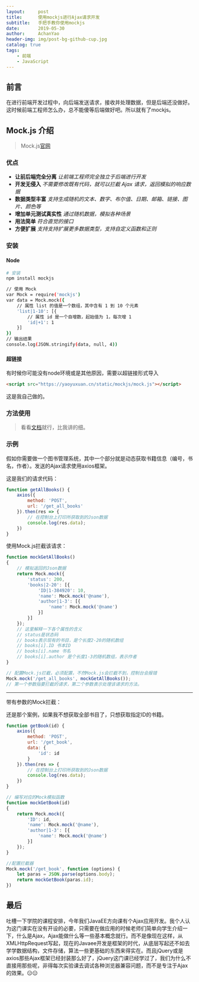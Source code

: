 ```yaml
---
layout:     post
title:      使用mockjs进行Ajax请求开发
subtitle:   手把手教你使用mockjs
date:       2019-05-30
author:     AchanYao
header-img: img/post-bg-github-cup.jpg
catalog: true
tags:
    - 前端
    - JavaScript
---
```


## 前言

在进行前端开发过程中，向后端发送请求，接收并处理数据，但是后端还没做好。这时候前端工程师怎么办，总不能傻等后端做好吧。所以就有了mockjs。

## Mock.js 介绍

> Mock.js[官网](http://mockjs.com/)

### 优点

* **让前后端完全分离** *让前端工程师完全独立于后端进行开发*
* **开发无侵入** *不需要修改既有代码，就可以拦截 Ajax 请求，返回模拟的响应数据*
* **数据类型丰富** *支持生成随机的文本、数字、布尔值、日期、邮箱、链接、图片、颜色等*
* **增加单元测试真实性** *通过随机数据，模拟各种场景*
* **用法简单** *符合直觉的接口*
* **方便扩展** *支持支持扩展更多数据类型，支持自定义函数和正则*

### 安装

#### Node

```bash
# 安装
npm install mockjs
```

```bash
// 使用 Mock
var Mock = require('mockjs')
var data = Mock.mock({
    // 属性 list 的值是一个数组，其中含有 1 到 10 个元素
    'list|1-10': [{
        // 属性 id 是一个自增数，起始值为 1，每次增 1
        'id|+1': 1
    }]
})
// 输出结果
console.log(JSON.stringify(data, null, 4))
```

#### 超链接

有时候你可能没有node环境或是其他原因，需要以超链接形式导入

```html
<script src="https://yaoyuxuan.cn/static/mockjs/mock.js"></script>
```

这是我自己做的。

### 方法使用

> 看看[文档](http://mockjs.com/examples.html)就行，比我讲的细。

### 示例

假如你需要做一个图书管理系统，其中一个部分就是动态获取书籍信息（编号，书名，作者）。发送的Ajax请求使用axios框架。

这是我们的请求代码：

```javascript
function getAllBooks() {
    axios({
        method: 'POST',
        url: '/get_all_books'
    }).then(res => {
        // 在控制台上打印所获取到的Json数据
        console.log(res.data);
    })
}
```

使用Mock.js拦截该请求：

```javascript
function mockGetAllBooks()
{
    // 模拟返回的Json数据
    return Mock.mock({
        'status': 200,
        'books|2-20': [{
            'ID|1-384920': 10,
            'name': Mock.mock('@name'),
            'author|1-3': [{
                'name': Mock.mock('@name')
            }]
        }]
    });
    // 这里解释一下各个属性的含义
    // status是状态码
    // books表示现有的书目，是个长度2-20的随机数组
    // books[i].ID 书本ID
    // books[i].name 书名
    // books[i].author 是个长度1-3的随机数组，表示作者
}

// 配置Mock.js拦截，必须配置，不然Mock.js会拦截不到，控制台会报错
Mock.mock('/get_all_books', mockGetAllBooks());
// 第一个参数指要拦截的请求，第二个参数表示处理该请求的方法。
```

-----
带有参数的Mock拦截：

还是那个案例，如果我不想获取全部书目了，只想获取指定ID的书籍。

```javascript
function getBook(id) {
    axios({
        method: 'POST',
        url: '/get_book',
        data: {
            'id': id
        }
    }).then(res => {
        // 在控制台上打印所获取到的Json数据
        console.log(res.data);
    })
}

// 编写对应的Mock模拟函数
function mockGetBook(id)
{
    return Mock.mock({
        'ID': id,
        'name': Mock.mock('@name'),
        'author|1-3': [{
            'name': Mock.mock('@name')
        }]
    });
}

//配置拦截器
Mock.mock('/get_book', function (options) {
    let paras = JSON.parse(options.body);
    return mockGetBook(paras.id);
})
```

## 最后

吐槽一下学院的课程安排，今年我们JavaEE方向课有个Ajax应用开发。我个人认为这门课实在没有开设的必要，只需要在做应用的时候老师们简单向学生介绍一下，什么是Ajax，Ajax能做什么等一些基本概念就行。而不是像现在这样，从XMLHttpRequest写起，现在的Javaee开发是框架的时代，从底层写起还不如去学学数据结构，文件存储，算法一些更基础的东西来得实在。而且jQuery或是axios那些Ajax框架已经封装那么好了，jQuery这门课已经学过了，我们为什么不直接用那些呢，非得每次实验课去调试各种浏览器兼容问题，而不是专注于Ajax的效果。😑😑
